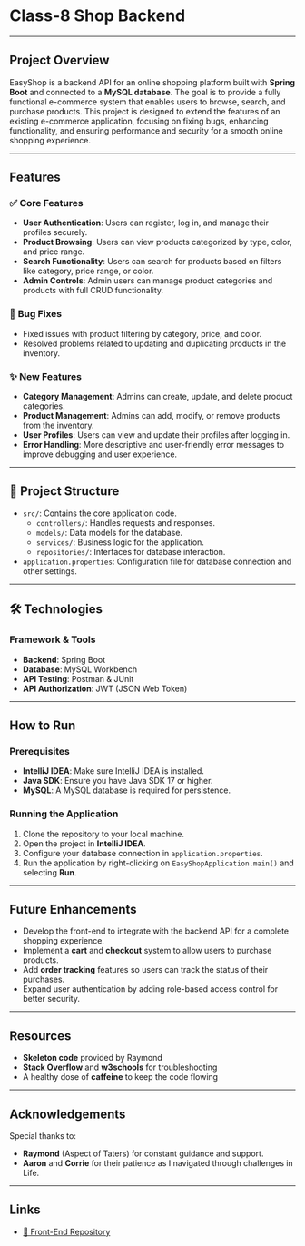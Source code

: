 # Class-8 Shop Backend

---

## Project Overview

EasyShop is a backend API for an online shopping platform built with **Spring Boot** and connected to a **MySQL database**. The goal is to provide a fully functional e-commerce system that enables users to browse, search, and purchase products. This project is designed to extend the features of an existing e-commerce application, focusing on fixing bugs, enhancing functionality, and ensuring performance and security for a smooth online shopping experience.

---

## Features

### ✅ **Core Features**
- **User Authentication**: Users can register, log in, and manage their profiles securely.
- **Product Browsing**: Users can view products categorized by type, color, and price range.
- **Search Functionality**: Users can search for products based on filters like category, price range, or color.
- **Admin Controls**: Admin users can manage product categories and products with full CRUD functionality.

### 🐞 **Bug Fixes**
- Fixed issues with product filtering by category, price, and color.
- Resolved problems related to updating and duplicating products in the inventory.

### ✨ **New Features**
- **Category Management**: Admins can create, update, and delete product categories.
- **Product Management**: Admins can add, modify, or remove products from the inventory.
- **User Profiles**: Users can view and update their profiles after logging in.
- **Error Handling**: More descriptive and user-friendly error messages to improve debugging and user experience.

---

## 📂 Project Structure

- `src/`: Contains the core application code.
    - `controllers/`: Handles requests and responses.
    - `models/`: Data models for the database.
    - `services/`: Business logic for the application.
    - `repositories/`: Interfaces for database interaction.
- `application.properties`: Configuration file for database connection and other settings.

---

## 🛠️ Technologies

### **Framework & Tools**
- **Backend**: Spring Boot
- **Database**: MySQL Workbench
- **API Testing**: Postman & JUnit
- **API Authorization**: JWT (JSON Web Token)

---

## How to Run

### Prerequisites
- **IntelliJ IDEA**: Make sure IntelliJ IDEA is installed.
- **Java SDK**: Ensure you have Java SDK 17 or higher.
- **MySQL**: A MySQL database is required for persistence.

### Running the Application
1. Clone the repository to your local machine.
2. Open the project in **IntelliJ IDEA**.
3. Configure your database connection in `application.properties`.
4. Run the application by right-clicking on `EasyShopApplication.main()` and selecting **Run**.

---

## Future Enhancements
- Develop the front-end to integrate with the backend API for a complete shopping experience.
- Implement a **cart** and **checkout** system to allow users to purchase products.
- Add **order tracking** features so users can track the status of their purchases.
- Expand user authentication by adding role-based access control for better security.

---

## Resources

- **Skeleton code** provided by Raymond
- **Stack Overflow** and **w3schools** for troubleshooting
- A healthy dose of **caffeine** to keep the code flowing

---

## Acknowledgements

Special thanks to:

- **Raymond** (Aspect of Taters) for constant guidance and support.
- **Aaron** and **Corrie** for their patience as I navigated through challenges in Life.

---

## Links

- [🔗 Front-End Repository](https://github.com/albacarmen/Frontendshop.git)

